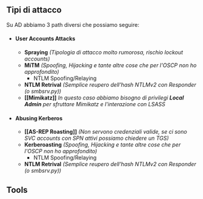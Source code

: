 ## Tipi di attacco
Su AD abbiamo 3 path diversi che possiamo seguire:

- #### User Accounts Attacks
	- **Spraying**
		*(Tipologia di attacco molto rumorosa, rischio lockout accounts)*
	- **MiTM**
		*(Spoofing, Hijacking e tante altre cose che per l'OSCP non ho approfondito)*
		- NTLM Spoofing/Relaying
	- **NTLM Retrival**
 		*(Semplice reupero dell'hash NTLMv2 con Responder (o smbsrv.py))*
	- **[[Mimikatz]]**
 		*In questo caso abbiamo bisogno di privilegi **Local Admin** per sfruttare Mimikatz e l'interazione con LSASS*
		
- #### Abusing Kerberos
	- **[[AS-REP Roasting]]**
		*(Non servono credenziali valide, se ci sono SVC accounts con SPN attivi possiamo chiedere un TGS)*
	- **Kerberoasting**
		*(Spoofing, Hijacking e tante altre cose che per l'OSCP non ho approfondito)*
		- NTLM Spoofing/Relaying
	- **NTLM Retrival**
 		*(Semplice reupero dell'hash NTLMv2 con Responder (o smbsrv.py))*
		
		
		
		


## Tools
